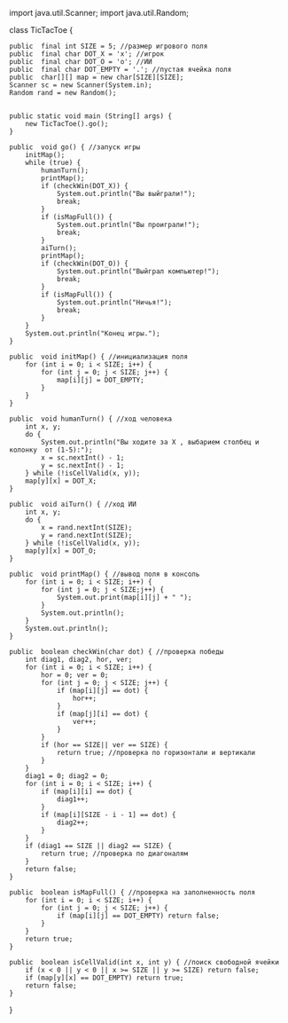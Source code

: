 import java.util.Scanner;
import java.util.Random;


class TicTacToe {

    public  final int SIZE = 5; //размер игрового поля
    public  final char DOT_X = 'x'; //игрок
    public  final char DOT_O = 'o'; //ИИ
    public  final char DOT_EMPTY = '.'; //пустая ячейка поля
    public  char[][] map = new char[SIZE][SIZE];
    Scanner sc = new Scanner(System.in);
    Random rand = new Random();


    public static void main (String[] args) {
        new TicTacToe().go();
    }

    public  void go() { //запуск игры
        initMap();
        while (true) {
            humanTurn();
            printMap();
            if (checkWin(DOT_X)) {
                System.out.println("Вы выйграли!");
                break;
            }
            if (isMapFull()) {
                System.out.println("Вы проиграли!");
                break;
            }
            aiTurn();
            printMap();
            if (checkWin(DOT_O)) {
                System.out.println("Выйграл компьютер!");
                break;
            }
            if (isMapFull()) {
                System.out.println("Ничья!");
                break;
            }
        }
        System.out.println("Конец игры.");
    }

    public  void initMap() { //инициализация поля
        for (int i = 0; i < SIZE; i++) {
            for (int j = 0; j < SIZE; j++) {
                map[i][j] = DOT_EMPTY;
            }
        }
    }

    public  void humanTurn() { //ход человека
        int x, y;
        do {
            System.out.println("Вы ходите за X , выбарием столбец и колонку  от (1-5):");
            x = sc.nextInt() - 1;
            y = sc.nextInt() - 1;
        } while (!isCellValid(x, y));
        map[y][x] = DOT_X;
    }

    public  void aiTurn() { //ход ИИ
        int x, y;
        do {
            x = rand.nextInt(SIZE);
            y = rand.nextInt(SIZE);
        } while (!isCellValid(x, y));
        map[y][x] = DOT_O;
    }

    public  void printMap() { //вывод поля в консоль
        for (int i = 0; i < SIZE; i++) {
            for (int j = 0; j < SIZE;j++) {
                System.out.print(map[i][j] + " ");
            }
            System.out.println();
        }
        System.out.println();
    }

    public  boolean checkWin(char dot) { //проверка победы
        int diag1, diag2, hor, ver;
        for (int i = 0; i < SIZE; i++) {
            hor = 0; ver = 0;
            for (int j = 0; j < SIZE; j++) {
                if (map[i][j] == dot) {
                    hor++;
                }
                if (map[j][i] == dot) {
                    ver++;
                }
            }
            if (hor == SIZE|| ver == SIZE) {
                return true; //проверка по горизонтали и вертикали
            }
        }
        diag1 = 0; diag2 = 0;
        for (int i = 0; i < SIZE; i++) {
            if (map[i][i] == dot) {
                diag1++;
            }
            if (map[i][SIZE - i - 1] == dot) {
                diag2++;
            }
        }
        if (diag1 == SIZE || diag2 == SIZE) {
            return true; //проверка по диагоналям
        }
        return false;
    }

    public  boolean isMapFull() { //проверка на заполненность поля
        for (int i = 0; i < SIZE; i++) {
            for (int j = 0; j < SIZE; j++) {
                if (map[i][j] == DOT_EMPTY) return false;
            }
        }
        return true;
    }

    public  boolean isCellValid(int x, int y) { //поиск свободной ячейки
        if (x < 0 || y < 0 || x >= SIZE || y >= SIZE) return false;
        if (map[y][x] == DOT_EMPTY) return true;
        return false;
    }
}
